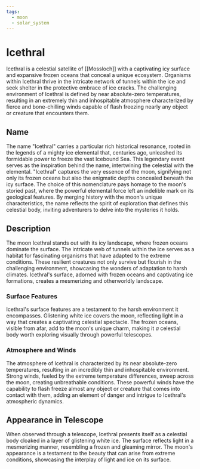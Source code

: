 ```yaml
---
tags:
  - moon
  - solar_system
---
```

# Icethral

Icethral is a celestial satellite of [[Mossloch]] with a captivating icy surface and expansive frozen oceans that conceal a unique ecosystem. Organisms within Icethral thrive in the intricate network of tunnels within the ice and seek shelter in the protective embrace of ice cracks. The challenging environment of Icethral is defined by near absolute-zero temperatures, resulting in an extremely thin and inhospitable atmosphere characterized by fierce and bone-chilling winds capable of flash freezing nearly any object or creature that encounters them.

## Name

The name "Icethral" carries a particular rich historical resonance, rooted in the legends of a mighty ice elemental that, centuries ago, unleashed its formidable power to freeze the vast Icebound Sea. This legendary event serves as the inspiration behind the name, intertwining the celestial with the elemental. "Icethral" captures the very essence of the moon, signifying not only its frozen oceans but also the enigmatic depths concealed beneath the icy surface. The choice of this nomenclature pays homage to the moon's storied past, where the powerful elemental force left an indelible mark on its geological features. By merging history with the moon's unique characteristics, the name reflects the spirit of exploration that defines this celestial body, inviting adventurers to delve into the mysteries it holds.

## Description

The moon Icethral stands out with its icy landscape, where frozen oceans dominate the surface. The intricate web of tunnels within the ice serves as a habitat for fascinating organisms that have adapted to the extreme conditions. These resilient creatures not only survive but flourish in the challenging environment, showcasing the wonders of adaptation to harsh climates. Icethral's surface, adorned with frozen oceans and captivating ice formations, creates a mesmerizing and otherworldly landscape.

### Surface Features

Icethral's surface features are a testament to the harsh environment it encompasses. Glistening white ice covers the moon, reflecting light in a way that creates a captivating celestial spectacle. The frozen oceans, visible from afar, add to the moon's unique charm, making it *a* celestial body worth exploring visually through powerful telescopes.

### Atmosphere and Winds

The atmosphere of Icethral is characterized by its near absolute-zero temperatures, resulting in an incredibly thin and inhospitable environment. Strong winds, fueled by the extreme temperature differences, sweep across the moon, creating unbreathable conditions. These powerful winds have the capability to flash freeze almost any object or creature that comes into contact with them, adding an element of danger and intrigue to Icethral's atmospheric dynamics.

## Appearance in Telescope

When observed through a telescope, Icethral presents itself as a celestial body cloaked in a layer of glistening white ice. The surface reflects light in a mesmerizing manner, resembling a frozen and gleaming mirror. The moon's appearance is a testament to the beauty that can arise from extreme conditions, showcasing the interplay of light and ice on its surface.
